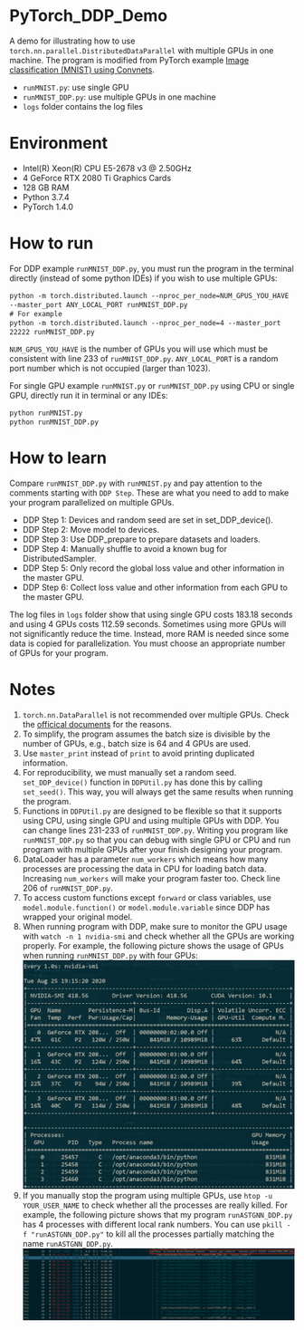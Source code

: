 # PyTorch_DDP_Demo
A demo for illustrating how to use `torch.nn.parallel.DistributedDataParallel` with multiple GPUs in one machine. The program is modified from PyTorch example [Image classification (MNIST) using Convnets](https://github.com/pytorch/examples/tree/master/mnist).

- `runMNIST.py`: use single GPU
- `runMNIST_DDP.py`: use multiple GPUs in one machine
- `logs` folder contains the log files

# Environment
- Intel(R) Xeon(R) CPU E5-2678 v3 @ 2.50GHz
- 4 GeForce RTX 2080 Ti Graphics Cards
- 128 GB RAM
- Python 3.7.4
- PyTorch 1.4.0

# How to run
For DDP example `runMNIST_DDP.py`, you must run the program in the terminal directly (instead of some python IDEs) if you wish to use multiple GPUs:
```
python -m torch.distributed.launch --nproc_per_node=NUM_GPUS_YOU_HAVE --master_port ANY_LOCAL_PORT runMNIST_DDP.py
# For example
python -m torch.distributed.launch --nproc_per_node=4 --master_port 22222 runMNIST_DDP.py
```

`NUM_GPUS_YOU_HAVE` is the number of GPUs you will use which must be consistent with line 233 of `runMNIST_DDP.py`. `ANY_LOCAL_PORT` is a random port number which is not occupied (larger than 1023). 

For single GPU example `runMNIST.py` or `runMNIST_DDP.py` using CPU or single GPU, directly run it in terminal or any IDEs:
```
python runMNIST.py
python runMNIST_DDP.py
```

# How to learn
Compare `runMNIST_DDP.py` with `runMNIST.py` and pay attention to the comments starting with `DDP Step`. These are what you need to add to make your program parallelized on multiple GPUs. 
- DDP Step 1: Devices and random seed are set in set_DDP_device().
- DDP Step 2: Move model to devices.
- DDP Step 3: Use DDP_prepare to prepare datasets and loaders.
- DDP Step 4: Manually shuffle to avoid a known bug for DistributedSampler.
- DDP Step 5: Only record the global loss value and other information in the master GPU.
- DDP Step 6: Collect loss value and other information from each GPU to the master GPU.

The log files in `logs` folder show that using single GPU costs 183.18 seconds and using 4 GPUs costs 112.59 seconds. Sometimes using more GPUs will not significantly reduce the time. Instead, more RAM is needed since some data is copied for parallelization. You must choose an appropriate number of GPUs for your program.


# Notes
1. `torch.nn.DataParallel` is not recommended over multiple GPUs. Check the [officical documents](https://pytorch.org/tutorials/intermediate/ddp_tutorial.html#comparison-between-dataparallel-and-distributeddataparallel) for the reasons.
2. To simplify, the program assumes the batch size is divisible by the number of GPUs, e.g., batch size is 64 and 4 GPUs are used.
3. Use `master_print` instead of `print` to avoid printing duplicated information. 
4. For reproducibility, we must manually set a random seed. `set_DDP_device()` function in `DDPUtil.py` has done this by calling `set_seed()`. This way, you will always get the same results when running the program.
5. Functions in `DDPUtil.py` are designed to be flexible so that it supports using CPU, using single GPU and using multiple GPUs with DDP. You can change lines 231-233 of `runMNIST_DDP.py`. Writing you program like `runMNIST_DDP.py` so that you can debug with single GPU or CPU and run program with multiple GPUs after your finish designing your program.
6. DataLoader has a parameter `num_workers` which means how many processes are processing the data in CPU for loading batch data. Increasing `num_workers` will make your program faster too. Check line 206 of `runMNIST_DDP.py`.
7. To access custom functions except `forward` or class variables, use `model.module.function()` or `model.module.variable` since DDP has wrapped your original model.
8. When running program with DDP, make sure to monitor the GPU usage with `watch -n 1 nvidia-smi` and check whether all the GPUs are working properly. For example, the following picture shows the usage of GPUs when running `runMNIST_DDP.py` with four GPUs:
![GPU usage](images/GPU_usage.png)
9. If you manually stop the program using multiple GPUs, use `htop -u YOUR_USER_NAME` to check whether all the processes are really killed. For example, the following picture shows that my program `runASTGNN_DDP.py` has 4 processes with different local rank numbers. You can use `pkill -f "runASTGNN_DDP.py"` to kill all the processes partially matching the name `runASTGNN_DDP.py`.
![Multiple GPUs](images/kill.png)